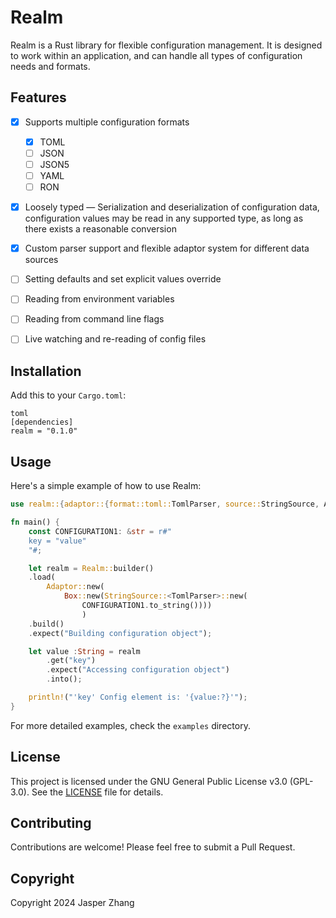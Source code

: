 # Realm

Realm is a Rust library for flexible configuration management. It is designed to work within an application, and can handle all types of configuration needs and formats. 


## Features

- [x] Supports multiple configuration formats
    - [x] TOML
    - [ ] JSON
    - [ ] JSON5
    - [ ] YAML
    - [ ] RON
- [x] Loosely typed — Serialization and deserialization of configuration data, configuration values may be read in any supported type, as long as there exists a reasonable conversion
- [x] Custom parser support and flexible adaptor system for different data sources
- [ ] Setting defaults and set explicit values override
- [ ] Reading from environment variables
- [ ] Reading from command line flags
- [ ] Live watching and re-reading of config files


## Installation

Add this to your `Cargo.toml`:

```
toml
[dependencies]
realm = "0.1.0"
```


## Usage

Here's a simple example of how to use Realm:

```rust
use realm::{adaptor::{format::toml::TomlParser, source::StringSource, Adaptor}, Realm};

fn main() {
    const CONFIGURATION1: &str = r#"
    key = "value"
    "#;

    let realm = Realm::builder()
    .load(
        Adaptor::new(
            Box::new(StringSource::<TomlParser>::new(
                CONFIGURATION1.to_string())))
                )
    .build()
    .expect("Building configuration object");

    let value :String = realm
        .get("key")
        .expect("Accessing configuration object")
        .into();

    println!("'key' Config element is: '{value:?}'");
}
```

For more detailed examples, check the `examples` directory.

## License

This project is licensed under the GNU General Public License v3.0 (GPL-3.0). See the [LICENSE](LICENSE) file for details.

## Contributing

Contributions are welcome! Please feel free to submit a Pull Request.

## Copyright

Copyright 2024 Jasper Zhang